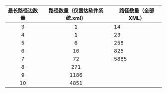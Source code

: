 | 最长路径边数量 | 路径数量（仅雷达软件系统.xml） | 路径数量（全部XML） |
| :------------: | :----------------------------: | ------------------- |
|       3        |               1                | 14                  |
|       4        |               1                | 23                  |
|       5        |               6                | 258                 |
|       6        |               16               | 825                 |
|       7        |               72               | 5885                |
|       8        |              271               |                     |
|       9        |              1186              |                     |
|       10       |              4851              |                     |

